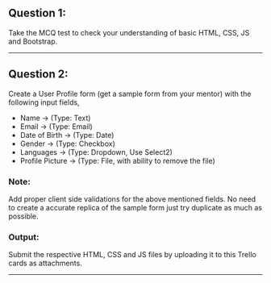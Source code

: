 ## Question 1:

Take the MCQ test to check your understanding of basic HTML, CSS, JS and Bootstrap.

---

## Question 2:

Create a User Profile form (get a sample form from your mentor) with the following input fields,

- Name → (Type: Text)
- Email → (Type: Email)
- Date of Birth → (Type: Date)
- Gender → (Type: Checkbox)
- Languages → (Type: Dropdown, Use Select2)
- Profile Picture → (Type: File, with ability to remove the file)

### Note:

Add proper client side validations for the above mentioned fields. No need to create a accurate replica of the sample form just try duplicate as much as possible.

### Output:

Submit the respective HTML, CSS and JS files by uploading it to this Trello cards as attachments.

---